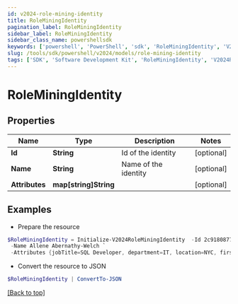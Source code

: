 ```yaml
---
id: v2024-role-mining-identity
title: RoleMiningIdentity
pagination_label: RoleMiningIdentity
sidebar_label: RoleMiningIdentity
sidebar_class_name: powershellsdk
keywords: ['powershell', 'PowerShell', 'sdk', 'RoleMiningIdentity', 'V2024RoleMiningIdentity'] 
slug: /tools/sdk/powershell/v2024/models/role-mining-identity
tags: ['SDK', 'Software Development Kit', 'RoleMiningIdentity', 'V2024RoleMiningIdentity']
---
```



# RoleMiningIdentity

## Properties

Name | Type | Description | Notes
------------ | ------------- | ------------- | -------------
**Id** | **String** | Id of the identity | [optional] 
**Name** | **String** | Name of the identity | [optional] 
**Attributes** | **map[string]String** |  | [optional] 

## Examples

- Prepare the resource
```powershell
$RoleMiningIdentity = Initialize-V2024RoleMiningIdentity  -Id 2c9180877212632a017228d5934525e6 `
 -Name Allene Abernathy-Welch `
 -Attributes {jobTitle=SQL Developer, department=IT, location=NYC, firstName=Allene}
```

- Convert the resource to JSON
```powershell
$RoleMiningIdentity | ConvertTo-JSON
```


[[Back to top]](#) 

